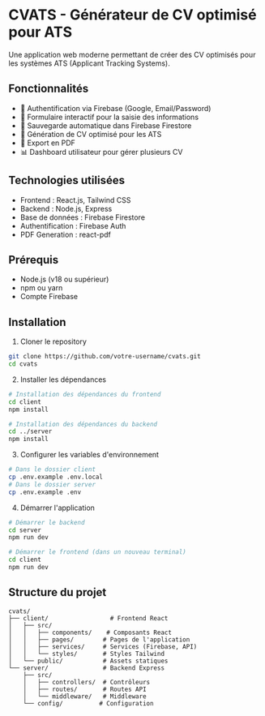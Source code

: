 # CVATS - Générateur de CV optimisé pour ATS

Une application web moderne permettant de créer des CV optimisés pour les systèmes ATS (Applicant Tracking Systems).

## Fonctionnalités

- 🔐 Authentification via Firebase (Google, Email/Password)
- 📝 Formulaire interactif pour la saisie des informations
- 💾 Sauvegarde automatique dans Firebase Firestore
- 🎯 Génération de CV optimisé pour les ATS
- 📄 Export en PDF
- 📊 Dashboard utilisateur pour gérer plusieurs CV

## Technologies utilisées

- Frontend : React.js, Tailwind CSS
- Backend : Node.js, Express
- Base de données : Firebase Firestore
- Authentification : Firebase Auth
- PDF Generation : react-pdf

## Prérequis

- Node.js (v18 ou supérieur)
- npm ou yarn
- Compte Firebase

## Installation

1. Cloner le repository
```bash
git clone https://github.com/votre-username/cvats.git
cd cvats
```

2. Installer les dépendances
```bash
# Installation des dépendances du frontend
cd client
npm install

# Installation des dépendances du backend
cd ../server
npm install
```

3. Configurer les variables d'environnement
```bash
# Dans le dossier client
cp .env.example .env.local
# Dans le dossier server
cp .env.example .env
```

4. Démarrer l'application
```bash
# Démarrer le backend
cd server
npm run dev

# Démarrer le frontend (dans un nouveau terminal)
cd client
npm run dev
```

## Structure du projet

```
cvats/
├── client/                 # Frontend React
│   ├── src/
│   │   ├── components/    # Composants React
│   │   ├── pages/        # Pages de l'application
│   │   ├── services/     # Services (Firebase, API)
│   │   └── styles/       # Styles Tailwind
│   └── public/           # Assets statiques
└── server/               # Backend Express
    ├── src/
    │   ├── controllers/  # Contrôleurs
    │   ├── routes/       # Routes API
    │   └── middleware/   # Middleware
    └── config/          # Configuration
```
